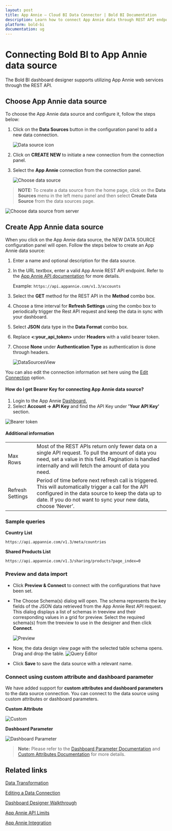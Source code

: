 ```yaml
---
layout: post
title: App Annie – Cloud BI Data Connector | Bold BI Documentation
description: Learn how to connect App Annie data through REST API endpoint with Bold BI Cloud and create data source for dashboard configuration.
platform: bold-bi
documentation: ug
---
```


# Connecting Bold BI to App Annie data source

The Bold BI dashboard designer supports utilizing App Annie web services through the REST API.

## Choose App Annie data source

To choose the App Annie data source and configure it, follow the steps below:

1. Click on the **Data Sources** button in the configuration panel to add a new data connection.
   
   ![Data source icon](/static/assets/working-with-datasource/data-connectors/images/common/DataSourcesIcon.png)
   
2. Click on **CREATE NEW** to initiate a new connection from the connection panel.
3. Select the **App Annie** connection from the connection panel.

    ![Choose data source](/static/assets/working-with-datasource/data-connectors/images/app-annie/ChooseDS.png)

> **NOTE:**  To create a data source from the home page, click on the **Data Sources** menu in the left menu panel and then select **Create Data Source** from the data sources page.

   ![Choose data source from server](/static/assets/working-with-datasource/data-connectors/images/app-annie/ChooseDS_server.png)

## Create App Annie data source
When you click on the App Annie data source, the NEW DATA SOURCE configuration panel will open. Follow the steps below to create an App Annie data source:
1. Enter a name and optional description for the data source.
2. In the URL textbox, enter a valid App Annie REST API endpoint. Refer to the [App Annie API documentation](https://support.appannie.com/hc/en-us) for more details.

    Example: `https://api.appannie.com/v1.3/accounts`

3. Select the **GET** method for the REST API in the **Method** combo box.
4. Choose a time interval for **Refresh Settings** using the combo box to periodically trigger the Rest API request and keep the data in sync with your dashboard.
5. Select **JSON** data type in the **Data Format** combo box.
6. Replace **&lt;:your_api_token&gt;** under **Headers** with a valid bearer token.
7. Choose **None** under **Authentication Type** as authentication is done through headers.

    ![DataSourcesView](/static/assets/working-with-datasource/data-connectors/images/app-annie/DataSourcesView.png)

You can also edit the connection information set here using the [Edit Connection](/working-with-data-sources/editing-a-data-connection/) option.

#### How do I get Bearer Key for connecting App Annie data source?

1. Login to the App Annie [Dashboard.](https://www.data.ai/account/login/?_ref=header)
2. Select **Account -> API Key** and find the API Key under **'Your API Key'** section.

![Bearer token](/static/assets/working-with-datasource/data-connectors/images/app-annie/BearerToken.png)

#### Additional information
<table width="600">
<tr>
<td>
Max Rows
</td>
<td>
Most of the REST APIs return only fewer data on a single API request. To pull the amount of data you need, set a value in this field.  
Pagination is handled internally and will fetch the amount of data you need.
</td>
</tr>
<tr>
<td>
Refresh Settings
</td>
<td>
Period of time before next refresh call is triggered. This will automatically trigger a call for the API configured in the data source to keep the data up to date. If you do not want to sync your new data, choose ‘Never’.
</td>
</tr>
</table>

### Sample queries

**Country List**

`https://api.appannie.com/v1.3/meta/countries`

**Shared Products List**

`https://api.appannie.com/v1.3/sharing/products?page_index=0`

### Preview and data import
* Click **Preview & Connect** to connect with the configurations that have been set.
* The Choose Schema(s) dialog will open. The schema represents the key fields of the JSON data retrieved from the App Annie Rest API request. This dialog displays a list of schemas in treeview and their corresponding values in a grid for preview. Select the required schema(s) from the treeview to use in the designer and then click **Connect**.

   ![Preview](/static/assets/working-with-datasource/data-connectors/images/common/Preview.png)

* Now, the data design view page with the selected table schema opens. Drag and drop the table.
   ![Query Editor](/static/assets/working-with-datasource/data-connectors/images/common/QueryEditor.png)

* Click **Save** to save the data source with a relevant name.

### Connect using custom attribute and dashboard parameter

We have added support for **custom attributes and dashboard parameters** to the data source connection. You can connect to the data source using custom attributes or dashboard parameters.

**Custom Attribute**

![Custom](/static/assets/working-with-datasource/data-connectors/images/app-annie/Custom.png)

**Dashboard Parameter**

![Dashboard Parameter](/static/assets/working-with-datasource/data-connectors/images/app-annie/Dashboardparameter.png)

>**Note:** Please refer to the [Dashboard Parameter Documentation](https://help.boldbi.com/working-with-data-sources/dashboard-parameter/) and [Custom Attributes Documentation](https://help.boldbi.com/working-with-data-sources/configuring-custom-attribute/) for more details.

## Related links
[Data Transformation](/working-with-data-sources/data-modeling/joining-table/)

[Editing a Data Connection](/working-with-data-sources/editing-a-data-connection/)   

[Dashboard Designer Walkthrough](/getting-started/creating-dashboard/)

[App Annie API Limits](https://www.appannie.com/en/legal/terms/#analytics)

[App Annie Integration](https://www.boldbi.com/integrations/data-ai)